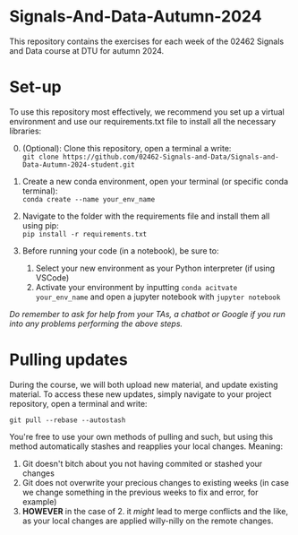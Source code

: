 # Signals-And-Data-Autumn-2024
This repository contains the exercises for each week of the 02462 Signals and Data course at DTU for autumn 2024. 

# Set-up
To use this repository most effectively, we recommend you set up a virtual environment and use our requirements.txt file to install all the necessary libraries:

0. (Optional): Clone this repository, open a terminal a write: \
  ```git clone https://github.com/02462-Signals-and-Data/Signals-and-Data-Autumn-2024-student.git```

1. Create a new conda environment, open your terminal (or specific conda terminal): \
 ```conda create --name your_env_name```

2. Navigate to the folder with the requirements file and install them all using pip: \
```pip install -r requirements.txt``` 

1. Before running your code (in a notebook), be sure to:  
   1. Select your new environment as your Python interpreter (if using VSCode)
   2. Activate your environment by inputting ```conda acitvate your_env_name``` and open a jupyter notebook with ```jupyter notebook```

*Do remember to ask for help from your TAs, a chatbot or Google if you run into any problems performing the above steps.*

# Pulling updates

During the course, we will both upload new material, and update existing material. To access these new updates, simply navigate to your project repository, open a terminal and write:

```git pull --rebase --autostash```

You're free to use your own methods of pulling and such, but using this method automatically stashes and reapplies your local changes. Meaning:

1. Git doesn't bitch about you not having commited or stashed your changes
2. Git does not overwrite your precious changes to existing weeks (in case we change something in the previous weeks to fix and error, for example)
3. **HOWEVER** in the case of 2. it *might* lead to merge conflicts and the like, as your local changes are applied willy-nilly on the remote changes.

